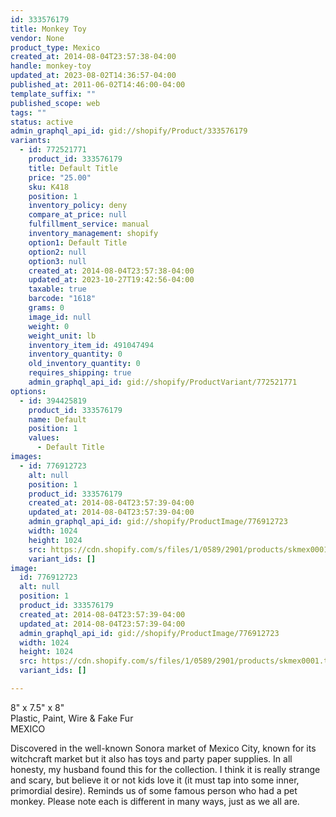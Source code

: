 ```yaml
---
id: 333576179
title: Monkey Toy
vendor: None
product_type: Mexico
created_at: 2014-08-04T23:57:38-04:00
handle: monkey-toy
updated_at: 2023-08-02T14:36:57-04:00
published_at: 2011-06-02T14:46:00-04:00
template_suffix: ""
published_scope: web
tags: ""
status: active
admin_graphql_api_id: gid://shopify/Product/333576179
variants:
  - id: 772521771
    product_id: 333576179
    title: Default Title
    price: "25.00"
    sku: K418
    position: 1
    inventory_policy: deny
    compare_at_price: null
    fulfillment_service: manual
    inventory_management: shopify
    option1: Default Title
    option2: null
    option3: null
    created_at: 2014-08-04T23:57:38-04:00
    updated_at: 2023-10-27T19:42:56-04:00
    taxable: true
    barcode: "1618"
    grams: 0
    image_id: null
    weight: 0
    weight_unit: lb
    inventory_item_id: 491047494
    inventory_quantity: 0
    old_inventory_quantity: 0
    requires_shipping: true
    admin_graphql_api_id: gid://shopify/ProductVariant/772521771
options:
  - id: 394425819
    product_id: 333576179
    name: Default
    position: 1
    values:
      - Default Title
images:
  - id: 776912723
    alt: null
    position: 1
    product_id: 333576179
    created_at: 2014-08-04T23:57:39-04:00
    updated_at: 2014-08-04T23:57:39-04:00
    admin_graphql_api_id: gid://shopify/ProductImage/776912723
    width: 1024
    height: 1024
    src: https://cdn.shopify.com/s/files/1/0589/2901/products/skmex0001.tif.jpeg?v=1407211059
    variant_ids: []
image:
  id: 776912723
  alt: null
  position: 1
  product_id: 333576179
  created_at: 2014-08-04T23:57:39-04:00
  updated_at: 2014-08-04T23:57:39-04:00
  admin_graphql_api_id: gid://shopify/ProductImage/776912723
  width: 1024
  height: 1024
  src: https://cdn.shopify.com/s/files/1/0589/2901/products/skmex0001.tif.jpeg?v=1407211059
  variant_ids: []

---
```


8" x 7.5" x 8"  
Plastic, Paint, Wire & Fake Fur  
MEXICO

Discovered in the well-known Sonora market of Mexico City, known for its witchcraft market but it also has toys and party paper supplies. In all honesty, my husband found this for the collection. I think it is really strange and scary, but believe it or not kids love it (it must tap into some inner, primordial desire). Reminds us of some famous person who had a pet monkey. Please note each is different in many ways, just as we all are.